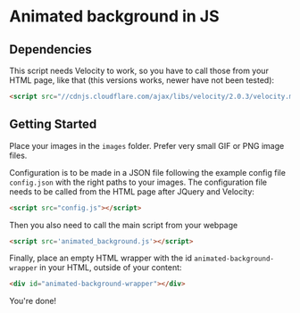 # Animated background in JS


## Dependencies

This script needs Velocity to work, so you have to call those from your HTML page, like that (this versions works, newer have not been tested):
```html
<script src="//cdnjs.cloudflare.com/ajax/libs/velocity/2.0.3/velocity.min.js"></script>
```

## Getting Started

Place your images in the `images` folder. Prefer very small GIF or PNG image files.

Configuration is to be made in a JSON file following the example config file `config.json` with the right paths to your images.
The configuration file needs to be called from the HTML page after JQuery and Velocity:

```html
<script src="config.js"></script>
```
Then you also need to call the main script from your webpage

```html
<script src='animated_background.js'></script>
```

Finally, place an empty HTML wrapper with the id `animated-background-wrapper` in your HTML, outside of your content:
```html
<div id="animated-background-wrapper"></div>
```

You're done!
